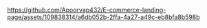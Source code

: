 

https://github.com/Apoorvap432/E-commerce-landing-page/assets/109838314/a6db052b-2ffa-4a27-a49c-eb8bfa8b598b

